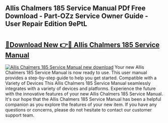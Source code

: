 ## Allis Chalmers 185 Service Manual PDf Free Download - Part-OZz Service Owner Guide - User Repair Edition 9ePtL

# <h2><a href="http://bc91090.oget.top/?id=Allis+Chalmers+185+Service+Manual">🔗Download New 👉🔴 Allis Chalmers 185 Service Manual</a></h2>

[![Allis Chalmers 185 Service Manual new download](https://i.imgur.com/5g1atiW.png)](http://bc91090.oget.top/?id=Allis+Chalmers+185+Service+Manual)
Your new Allis Chalmers 185 Service Manual is now ready to use. This user manual provides a step-by-step guide to help you get started. Compatible with a Variety of Devices This Allis Chalmers 185 Service Manual seamlessly integrates with a variety of devices and platforms. Experience the future with the innovative features of your new Allis Chalmers 185 Service Manual. It's our hope that the Allis Chalmers 185 Service Manual has been a helpful companion as you explore the features of your new item. If you have any questions or concerns, please do not hesitate to contact our customer support team.
